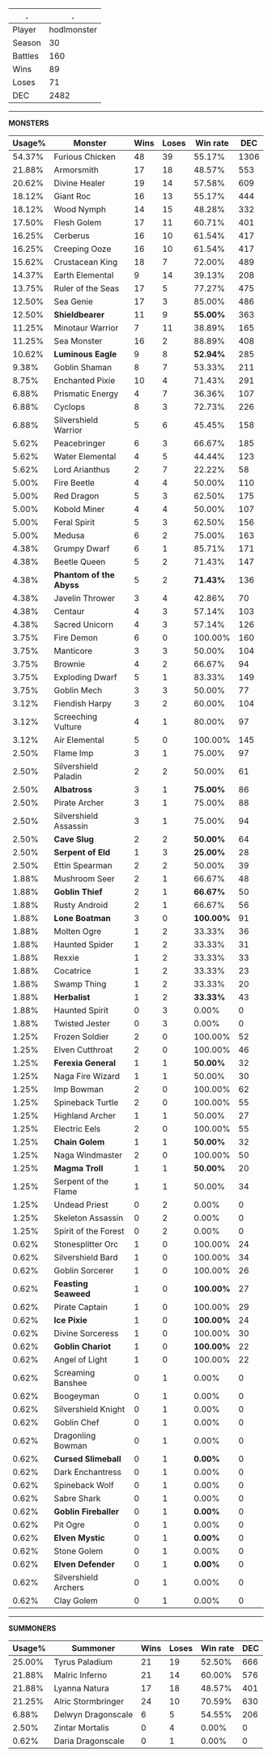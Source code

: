 .|.
|-|-
Player|hodlmonster
Season|30
Battles|160
Wins|89
Loses|71
DEC|2482

---
**MONSTERS**

Usage%|Monster|Wins|Loses|Win rate|DEC|
-|-|-|-|-|-|
54.37%|Furious Chicken|48|39|55.17%|1306|
21.88%|Armorsmith|17|18|48.57%|553|
20.62%|Divine Healer|19|14|57.58%|609|
18.12%|Giant Roc|16|13|55.17%|444|
18.12%|Wood Nymph|14|15|48.28%|332|
17.50%|Flesh Golem|17|11|60.71%|401|
16.25%|Cerberus|16|10|61.54%|417|
16.25%|Creeping Ooze|16|10|61.54%|417|
15.62%|Crustacean King|18|7|72.00%|489|
14.37%|Earth Elemental|9|14|39.13%|208|
13.75%|Ruler of the Seas|17|5|77.27%|475|
12.50%|Sea Genie|17|3|85.00%|486|
12.50%|**Shieldbearer**|11|9|**55.00%**|363|
11.25%|Minotaur Warrior|7|11|38.89%|165|
11.25%|Sea Monster|16|2|88.89%|408|
10.62%|**Luminous Eagle**|9|8|**52.94%**|285|
9.38%|Goblin Shaman|8|7|53.33%|211|
8.75%|Enchanted Pixie|10|4|71.43%|291|
6.88%|Prismatic Energy|4|7|36.36%|107|
6.88%|Cyclops|8|3|72.73%|226|
6.88%|Silvershield Warrior|5|6|45.45%|158|
5.62%|Peacebringer|6|3|66.67%|185|
5.62%|Water Elemental|4|5|44.44%|123|
5.62%|Lord Arianthus|2|7|22.22%|58|
5.00%|Fire Beetle|4|4|50.00%|110|
5.00%|Red Dragon|5|3|62.50%|175|
5.00%|Kobold Miner|4|4|50.00%|107|
5.00%|Feral Spirit|5|3|62.50%|156|
5.00%|Medusa|6|2|75.00%|163|
4.38%|Grumpy Dwarf|6|1|85.71%|171|
4.38%|Beetle Queen|5|2|71.43%|147|
4.38%|**Phantom of the Abyss**|5|2|**71.43%**|136|
4.38%|Javelin Thrower|3|4|42.86%|70|
4.38%|Centaur|4|3|57.14%|103|
4.38%|Sacred Unicorn|4|3|57.14%|126|
3.75%|Fire Demon|6|0|100.00%|160|
3.75%|Manticore|3|3|50.00%|104|
3.75%|Brownie|4|2|66.67%|94|
3.75%|Exploding Dwarf|5|1|83.33%|149|
3.75%|Goblin Mech|3|3|50.00%|77|
3.12%|Fiendish Harpy|3|2|60.00%|104|
3.12%|Screeching Vulture|4|1|80.00%|97|
3.12%|Air Elemental|5|0|100.00%|145|
2.50%|Flame Imp|3|1|75.00%|97|
2.50%|Silvershield Paladin|2|2|50.00%|61|
2.50%|**Albatross**|3|1|**75.00%**|86|
2.50%|Pirate Archer|3|1|75.00%|88|
2.50%|Silvershield Assassin|3|1|75.00%|94|
2.50%|**Cave Slug**|2|2|**50.00%**|64|
2.50%|**Serpent of Eld**|1|3|**25.00%**|28|
2.50%|Ettin Spearman|2|2|50.00%|39|
1.88%|Mushroom Seer|2|1|66.67%|48|
1.88%|**Goblin Thief**|2|1|**66.67%**|50|
1.88%|Rusty Android|2|1|66.67%|56|
1.88%|**Lone Boatman**|3|0|**100.00%**|91|
1.88%|Molten Ogre|1|2|33.33%|36|
1.88%|Haunted Spider|1|2|33.33%|31|
1.88%|Rexxie|1|2|33.33%|33|
1.88%|Cocatrice|1|2|33.33%|23|
1.88%|Swamp Thing|1|2|33.33%|20|
1.88%|**Herbalist**|1|2|**33.33%**|43|
1.88%|Haunted Spirit|0|3|0.00%|0|
1.88%|Twisted Jester|0|3|0.00%|0|
1.25%|Frozen Soldier|2|0|100.00%|52|
1.25%|Elven Cutthroat|2|0|100.00%|46|
1.25%|**Ferexia General**|1|1|**50.00%**|32|
1.25%|Naga Fire Wizard|1|1|50.00%|30|
1.25%|Imp Bowman|2|0|100.00%|62|
1.25%|Spineback Turtle|2|0|100.00%|55|
1.25%|Highland Archer|1|1|50.00%|27|
1.25%|Electric Eels|2|0|100.00%|55|
1.25%|**Chain Golem**|1|1|**50.00%**|32|
1.25%|Naga Windmaster|2|0|100.00%|50|
1.25%|**Magma Troll**|1|1|**50.00%**|20|
1.25%|Serpent of the Flame|1|1|50.00%|34|
1.25%|Undead Priest|0|2|0.00%|0|
1.25%|Skeleton Assassin|0|2|0.00%|0|
1.25%|Spirit of the Forest|0|2|0.00%|0|
0.62%|Stonesplitter Orc|1|0|100.00%|24|
0.62%|Silvershield Bard|1|0|100.00%|34|
0.62%|Goblin Sorcerer|1|0|100.00%|26|
0.62%|**Feasting Seaweed**|1|0|**100.00%**|27|
0.62%|Pirate Captain|1|0|100.00%|29|
0.62%|**Ice Pixie**|1|0|**100.00%**|24|
0.62%|Divine Sorceress|1|0|100.00%|30|
0.62%|**Goblin Chariot**|1|0|**100.00%**|22|
0.62%|Angel of Light|1|0|100.00%|22|
0.62%|Screaming Banshee|0|1|0.00%|0|
0.62%|Boogeyman|0|1|0.00%|0|
0.62%|Silvershield Knight|0|1|0.00%|0|
0.62%|Goblin Chef|0|1|0.00%|0|
0.62%|Dragonling Bowman|0|1|0.00%|0|
0.62%|**Cursed Slimeball**|0|1|**0.00%**|0|
0.62%|Dark Enchantress|0|1|0.00%|0|
0.62%|Spineback Wolf|0|1|0.00%|0|
0.62%|Sabre Shark|0|1|0.00%|0|
0.62%|**Goblin Fireballer**|0|1|**0.00%**|0|
0.62%|Pit Ogre|0|1|0.00%|0|
0.62%|**Elven Mystic**|0|1|**0.00%**|0|
0.62%|Stone Golem|0|1|0.00%|0|
0.62%|**Elven Defender**|0|1|**0.00%**|0|
0.62%|Silvershield Archers|0|1|0.00%|0|
0.62%|Clay Golem|0|1|0.00%|0|

---
**SUMMONERS**

Usage%|Summoner|Wins|Loses|Win rate|DEC|
-|-|-|-|-|-|
25.00%|Tyrus Paladium|21|19|52.50%|666|
21.88%|Malric Inferno|21|14|60.00%|576|
21.88%|Lyanna Natura|17|18|48.57%|401|
21.25%|Alric Stormbringer|24|10|70.59%|630|
6.88%|Delwyn Dragonscale|6|5|54.55%|206|
2.50%|Zintar Mortalis|0|4|0.00%|0|
0.62%|Daria Dragonscale|0|1|0.00%|0|
